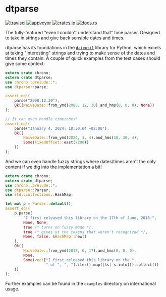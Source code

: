 # dtparse

[![travisci](https://travis-ci.org/bspeice/dtparse.svg?branch=master)](https://travis-ci.org/bspeice/dtparse)
[![appveyor](https://ci.appveyor.com/api/projects/status/r4de76tg9utfjva1/branch/master?svg=true)](https://ci.appveyor.com/project/bspeice/dtparse/branch/master)
[![crates.io](https://img.shields.io/crates/v/dtparse.svg)](https://crates.io/crates/dtparse)
[![docs.rs](https://docs.rs/dtparse/badge.svg)](https://docs.rs/dtparse/)


The fully-featured "even I couldn't understand that" time parser.
Designed to take in strings and give back sensible dates and times.

dtparse has its foundations in the [`dateutil`](dateutil) library for
Python, which excels at taking "interesting" strings and trying to make
sense of the dates and times they contain. A couple of quick examples
from the test cases should give some context:

```rust
extern crate chrono;
extern crate dtparse;
use chrono::prelude::*;
use dtparse::parse;

assert_eq!(
    parse("2008.12.30"),
    Ok((NaiveDate::from_ymd(2008, 12, 30).and_hms(0, 0, 0), None))
);

// It can even handle timezones!
assert_eq!(
    parse("January 4, 2024; 18:30:04 +02:00"),
    Ok((
        NaiveDate::from_ymd(2024, 1, 4).and_hms(18, 30, 4),
        Some(FixedOffset::east(7200))
    ))
);
```

And we can even handle fuzzy strings where dates/times aren't the
only content if we dig into the implementation a bit!

```rust
extern crate chrono;
extern crate dtparse;
use chrono::prelude::*;
use dtparse::Parser;
use std::collections::HashMap;

let mut p = Parser::default();
assert_eq!(
    p.parse(
        "I first released this library on the 17th of June, 2018.",
        None, None,
        true /* turns on fuzzy mode */,
        true /* gives us the tokens that weren't recognized */,
        None, false, &HashMap::new()
    ),
    Ok((
        NaiveDate::from_ymd(2018, 6, 17).and_hms(0, 0, 0),
        None,
        Some(vec!["I first released this library on the ",
                  " of ", ", "].iter().map(|&s| s.into()).collect())
    ))
);
```

Further examples can be found in the `examples` directory on international usage.

[dateutil]: https://github.com/dateutil/dateutil
